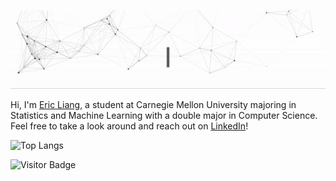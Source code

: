![Hi, I'm Eric! Welcome to My GitHub Page!!](https://github.com/liangeric/liangeric/raw/master/banner/greetings.gif)

<!--
https://codesandbox.io/s/github-profile-2ijk7
-->

Hi, I'm [Eric Liang](https://liangeric.github.io), a student at Carnegie Mellon University majoring in Statistics and Machine Learning with a double major in Computer Science. Feel free to take a look around and reach out on [LinkedIn](https://linkedin.com/in/liangeric321)!

![Top Langs](https://github-readme-stats.vercel.app/api/top-langs/?username=liangeric&hide=TeX&layout=compact)

![Visitor Badge](https://visitor-badge.laobi.icu/badge?page_id=liangeric)
